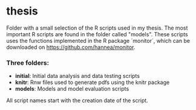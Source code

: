 # thesis
Folder with a small selection of the R scripts used in my thesis. The most important R scripts are found in the folder called "models". These scripts uses the functions implemented in the R package ´monitor´, which can be downloaded on https://github.com/hannea/monitor.

### Three folders:
* **initial**: Initial data analysis and data testing scripts
* **knitr**: Rnw files used to generate pdfs using the knitr package
* **models**: Models and model evaluation scripts

All script names start with the creation date of the script.
